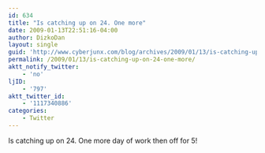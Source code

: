 ```yaml
---
id: 634
title: "Is catching up on 24. One more"
date: 2009-01-13T22:51:16-04:00
author: DizkoDan
layout: single
guid: 'http://www.cyberjunx.com/blog/archives/2009/01/13/is-catching-up-on-24-one-more/'
permalink: /2009/01/13/is-catching-up-on-24-one-more/
aktt_notify_twitter:
    - 'no'
ljID:
    - '797'
aktt_twitter_id:
    - '1117340886'
categories:
    - Twitter
---
```


Is catching up on 24. One more day of work then off for 5!